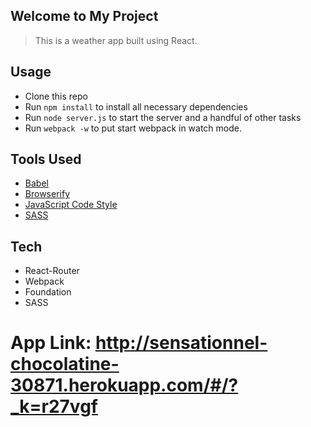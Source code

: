 ## Welcome to My Project

> This is a weather app built using React.


## Usage

- Clone this repo
- Run `npm install` to install all necessary dependencies
- Run `node server.js` to start the server and a handful of other tasks
- Run `webpack -w` to put start webpack in watch mode.

## Tools Used

- [Babel](https://babeljs.io/)
- [Browserify](http://browserify.org/)
- [JavaScript Code Style](http://jscs.info/)
- [SASS](http://sass-lang.com/)

## Tech

- React-Router
- Webpack
- Foundation
- SASS

# App Link: http://sensationnel-chocolatine-30871.herokuapp.com/#/?_k=r27vgf
